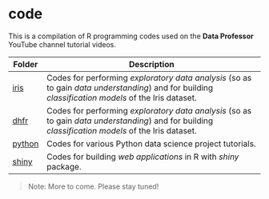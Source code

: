 # code
This is a compilation of R programming codes used on the **Data Professor** YouTube channel tutorial videos.

Folder | Description
---|---
[iris](https://github.com/dataprofessor/code/tree/master/iris) | Codes for performing *exploratory data analysis* (so as to gain *data understanding*) and for building *classification models* of the Iris dataset.
[dhfr](https://github.com/dataprofessor/code/tree/master/dhfr) | Codes for performing *exploratory data analysis* (so as to gain *data understanding*) and for building *classification models* of the Iris dataset.
[python](https://github.com/dataprofessor/code/tree/master/python) | Codes for various Python data science project tutorials.
[shiny](https://github.com/dataprofessor/code/tree/master/shiny) | Codes for building *web applications* in R with *shiny* package.

> Note: More to come. Please stay tuned!
